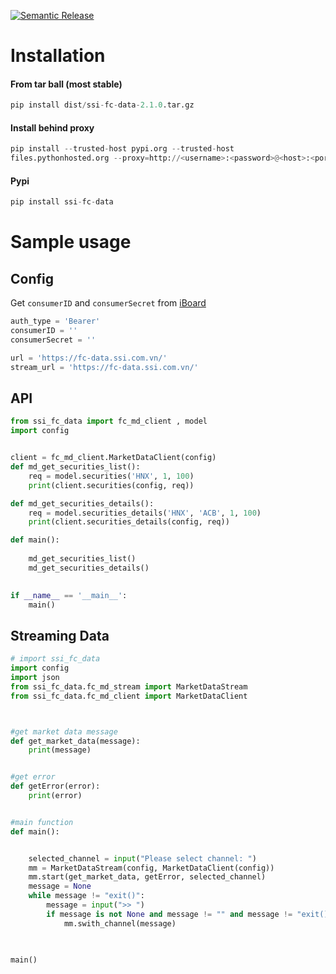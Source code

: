 [![Semantic Release](https://github.com/SSI-Securities-Corporation/python-fcdata/actions/workflows/publish.yaml/badge.svg)](https://github.com/SSI-Securities-Corporation/python-fcdata/actions/workflows/publish.yaml)
# Installation
#### From tar ball (most stable)
``` python
pip install dist/ssi-fc-data-2.1.0.tar.gz
```
#### Install behind proxy
```python
pip install --trusted-host pypi.org --trusted-host
files.pythonhosted.org --proxy=http://<username>:<password>@<host>:<port> dist/ssi-fc-data-2.1.0.tar.gz
```

#### Pypi
``` python
pip install ssi-fc-data
```

# Sample usage
## Config
Get `consumerID` and `consumerSecret` from [iBoard](https://iboard.ssi.com.vn/support/api-service/management)
```python
auth_type = 'Bearer'
consumerID = ''
consumerSecret = ''

url = 'https://fc-data.ssi.com.vn/'
stream_url = 'https://fc-data.ssi.com.vn/'
```
## API
``` python
from ssi_fc_data import fc_md_client , model
import config


client = fc_md_client.MarketDataClient(config)
def md_get_securities_list():
    req = model.securities('HNX', 1, 100)
    print(client.securities(config, req))

def md_get_securities_details():
    req = model.securities_details('HNX', 'ACB', 1, 100)
    print(client.securities_details(config, req))

def main():
    
    md_get_securities_list()
    md_get_securities_details()
        

if __name__ == '__main__':
	main()
```

## Streaming Data
``` python
# import ssi_fc_data
import config
import json
from ssi_fc_data.fc_md_stream import MarketDataStream
from ssi_fc_data.fc_md_client import MarketDataClient



#get market data message
def get_market_data(message):
	print(message)


#get error
def getError(error):
	print(error)


#main function
def main():


	selected_channel = input("Please select channel: ")
	mm = MarketDataStream(config, MarketDataClient(config))
	mm.start(get_market_data, getError, selected_channel)
	message = None
	while message != "exit()":
		message = input(">> ")
		if message is not None and message != "" and message != "exit()":
			mm.swith_channel(message)
	


main()
```
